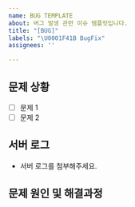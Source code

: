 ```yaml
---
name: BUG TEMPLATE
about: 버그 발생 관련 이슈 템플릿입니다.
title: "[BUG]"
labels: "\U0001F41B BugFix"
assignees: ''

---
```


## 문제 상황
- [ ] 문제 1
- [ ] 문제 2

## 서버 로그
- 서버 로그를 첨부해주세요.

## 문제 원인 및 해결과정
